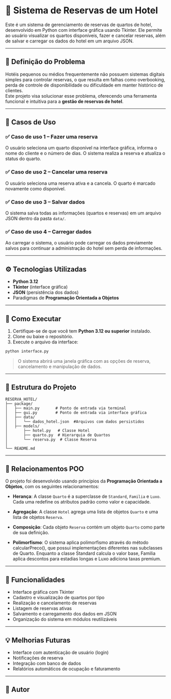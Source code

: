 # 🏨 Sistema de Reservas de um Hotel

Este é um sistema de gerenciamento de reservas de quartos de hotel, desenvolvido em Python com interface gráfica usando Tkinter. Ele permite ao usuário visualizar os quartos disponíveis, fazer e cancelar reservas, além de salvar e carregar os dados do hotel em um arquivo JSON.

---

## 🎯 Definição do Problema

Hotéis pequenos ou médios frequentemente não possuem sistemas digitais simples para controlar reservas, o que resulta em falhas como overbooking, perda de controle de disponibilidade ou dificuldade em manter histórico de clientes.  
Este projeto visa solucionar esse problema, oferecendo uma ferramenta funcional e intuitiva para a **gestão de reservas de hotel**.

---

## 🧪 Casos de Uso

### ✅ Caso de uso 1 – Fazer uma reserva
O usuário seleciona um quarto disponível na interface gráfica, informa o nome do cliente e o número de dias. O sistema realiza a reserva e atualiza o status do quarto.

### ✅ Caso de uso 2 – Cancelar uma reserva
O usuário seleciona uma reserva ativa e a cancela. O quarto é marcado novamente como disponível.

### ✅ Caso de uso 3 – Salvar dados
O sistema salva todas as informações (quartos e reservas) em um arquivo JSON dentro da pasta `data/`.

### ✅ Caso de uso 4 – Carregar dados
Ao carregar o sistema, o usuário pode carregar os dados previamente salvos para continuar a administração do hotel sem perda de informações.

---

## ⚙️ Tecnologias Utilizadas

- **Python 3.12**
- **Tkinter** (interface gráfica)
- **JSON** (persistência dos dados)
- Paradigmas de **Programação Orientada a Objetos**

---

## 🚀 Como Executar

1. Certifique-se de que você tem **Python 3.12 ou superior** instalado.
2. Clone ou baixe o repositório.
3. Execute o arquivo da interface:

```bash
python interface.py
````

> O sistema abrirá uma janela gráfica com as opções de reserva, cancelamento e manipulação de dados.

---

## 📁 Estrutura do Projeto

```
RESERVA_HOTEL/
├── package/
│   ├── main.py       # Ponto de entrada via terminal
│   ├── gui.py        # Ponto de entrada via interface gráfica
│   ├── data/
│   │   └── dados_hotel.json  #Arquivos com dados persistidos
│   ├── models/
│       ├── hotel.py   # Classe Hotel
│       ├── quarto.py  # Hierarquia de Quartos
│       └── reserva.py  # Classe Reserva
│   
└── README.md
```

---

## 🔁 Relacionamentos POO

O projeto foi desenvolvido usando princípios da **Programação Orientada a Objetos**, com os seguintes relacionamentos:

* **Herança**:
  A classe `Quarto` é a superclasse de `Standard`, `Familia` e `Luxo`. Cada uma redefine os atributos padrão como valor e capacidade.

* **Agregação**:
  A classe `Hotel` agrega uma lista de objetos `Quarto` e uma lista de objetos `Reserva`.

* **Composição**:
  Cada objeto `Reserva` contém um objeto `Quarto` como parte de sua definição.

* **Polimorfismo**:
  O sistema aplica polimorfismo através do método calcularPreco(), que possui implementações diferentes nas subclasses de Quarto. Enquanto a classe Standard calcula o valor base, Familia aplica descontos para estadias longas e Luxo adiciona taxas premium.

---

## 📌 Funcionalidades

* Interface gráfica com Tkinter
* Cadastro e visualização de quartos por tipo
* Realização e cancelamento de reservas
* Listagem de reservas ativas
* Salvamento e carregamento dos dados em JSON
* Organização do sistema em módulos reutilizáveis

---

## 💡 Melhorias Futuras

* Interface com autenticação de usuário (login)
* Notificações de reserva
* Integração com banco de dados
* Relatórios automáticos de ocupação e faturamento

---

## 👤 Autor



```


